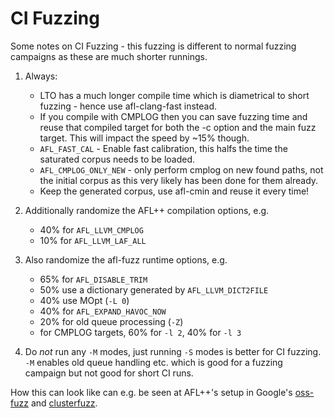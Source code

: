 # CI Fuzzing

Some notes on CI Fuzzing - this fuzzing is different to normal fuzzing campaigns as these are much shorter runnings.

1. Always:
    * LTO has a much longer compile time which is diametrical to short fuzzing - hence use afl-clang-fast instead.
    * If you compile with CMPLOG then you can save fuzzing time and reuse that compiled target for both the -c option and the main fuzz target.
    This will impact the speed by ~15% though.
    * `AFL_FAST_CAL` - Enable fast calibration, this halfs the time the saturated corpus needs to be loaded.
    * `AFL_CMPLOG_ONLY_NEW` - only perform cmplog on new found paths, not the initial corpus as this very likely has been done for them already.
    * Keep the generated corpus, use afl-cmin and reuse it every time!

2. Additionally randomize the AFL++ compilation options, e.g.
    * 40% for `AFL_LLVM_CMPLOG`
    * 10% for `AFL_LLVM_LAF_ALL`

3. Also randomize the afl-fuzz runtime options, e.g.
    * 65% for `AFL_DISABLE_TRIM`
    * 50% use a dictionary generated by `AFL_LLVM_DICT2FILE`
    * 40% use MOpt (`-L 0`)
    * 40% for `AFL_EXPAND_HAVOC_NOW`
    * 20% for old queue processing (`-Z`)
    * for CMPLOG targets, 60% for `-l 2`, 40% for `-l 3`

4. Do *not* run any `-M` modes, just running `-S` modes is better for CI fuzzing.
`-M` enables old queue handling etc. which is good for a fuzzing campaign but not good for short CI runs.

How this can look like can e.g. be seen at AFL++'s setup in Google's [oss-fuzz](https://github.com/google/oss-fuzz/blob/master/infra/base-images/base-builder/compile_afl)
and [clusterfuzz](https://github.com/google/clusterfuzz/blob/master/src/python/bot/fuzzers/afl/launcher.py).